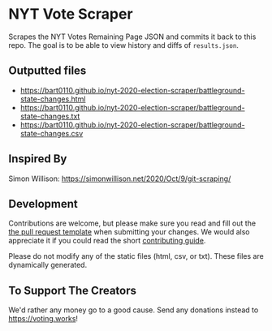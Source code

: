 # NYT Vote Scraper
Scrapes the NYT Votes Remaining Page JSON and commits it back to this repo. The goal is to be able to view history and diffs of `results.json`.

## Outputted files

- <https://bart0110.github.io/nyt-2020-election-scraper/battleground-state-changes.html>
- <https://bart0110.github.io/nyt-2020-election-scraper/battleground-state-changes.txt>
- <https://bart0110.github.io/nyt-2020-election-scraper/battleground-state-changes.csv>


## Inspired By
Simon Willison: <https://simonwillison.net/2020/Oct/9/git-scraping/>



## Development

Contributions are welcome, but please make sure you read and fill out the [the pull request template](.github/pull_request_template.md) when submitting your changes. We would also appreciate it if you could read the short [contributing guide](./CONTRIBUTING.md).

Please do not modify any of the static files (html, csv, or txt). These files are dynamically generated.

## To Support The Creators
We'd rather any money go to a good cause. Send any donations instead to <https://voting.works>!
